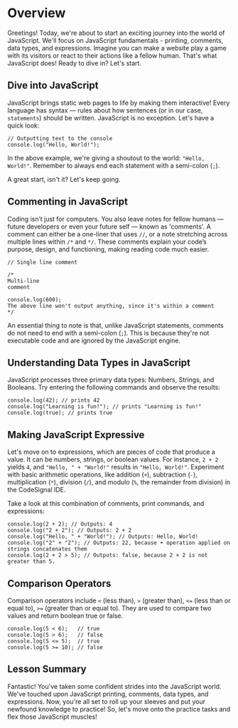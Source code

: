 # Overview
Greetings! Today, we're about to start an exciting journey into the world of JavaScript. We'll focus on JavaScript fundamentals - printing, comments, data types, and expressions. Imagine you can make a website play a game with its visitors or react to their actions like a fellow human. That's what JavaScript does! Ready to dive in? Let's start.

## Dive into JavaScript
JavaScript brings static web pages to life by making them interactive! Every language has syntax — rules about how sentences (or in our case, `statements`) should be written. JavaScript is no exception. Let's have a quick look:
```
// Outputting text to the console
console.log("Hello, World!");
```

In the above example, we're giving a shoutout to the world: `"Hello, World!"`. Remember to always end each statement with a semi-colon (`;`).

A great start, isn't it? Let's keep going.

## Commenting in JavaScript
Coding isn’t just for computers. You also leave notes for fellow humans — future developers or even your future self — known as 'comments'. A comment can either be a one-liner that uses `//`, or a note stretching across multiple lines within `/*` and `*/`. These comments explain your code’s purpose, design, and functioning, making reading code much easier.

```
// Single line comment

/*
Multi-line 
comment

console.log(600);
The above line won't output anything, since it's within a comment
*/
```
An essential thing to note is that, unlike JavaScript statements, comments do not need to end with a semi-colon (`;`). This is because they're not executable code and are ignored by the JavaScript engine.


## Understanding Data Types in JavaScript
JavaScript processes three primary data types: Numbers, Strings, and Booleans. Try entering the following commands and observe the results:

```
console.log(42); // prints 42
console.log("Learning is fun!"); // prints "Learning is fun!"
console.log(true); // prints true
```
## Making JavaScript Expressive
Let's move on to expressions, which are pieces of code that produce a value. It can be numbers, strings, or boolean values. For instance, `2 + 2` yields `4`, and `"Hello, " + "World!"` results in `"Hello, World!"`. Experiment with basic arithmetic operations, like addition (`+`), subtraction (`-`), multiplication (`*`), division (`/`), and modulo (`%`, the remainder from division) in the CodeSignal IDE.

Take a look at this combination of comments, print commands, and expressions:
```
console.log(2 + 2); // Outputs: 4
console.log("2 + 2"); // Outputs: 2 + 2
console.log("Hello, " + "World!"); // Outputs: Hello, World!
console.log("2" + "2"); // Outputs: 22, because + operation applied on strings concatenates them
console.log(2 + 2 > 5); // Outputs: false, because 2 + 2 is not greater than 5.
```

## Comparison Operators
Comparison operators include `<` (less than), `>` (greater than), `<=` (less than or equal to), `>=` (greater than or equal to). They are used to compare two values and return boolean true or false.

```
console.log(5 < 6);   // true
console.log(5 > 6);   // false
console.log(5 <= 5);  // true
console.log(5 >= 10); // false
```

## Lesson Summary
Fantastic! You've taken some confident strides into the JavaScript world. We've touched upon JavaScript printing, comments, data types, and expressions. Now, you're all set to roll up your sleeves and put your newfound knowledge to practice! So, let's move onto the practice tasks and flex those JavaScript muscles!
